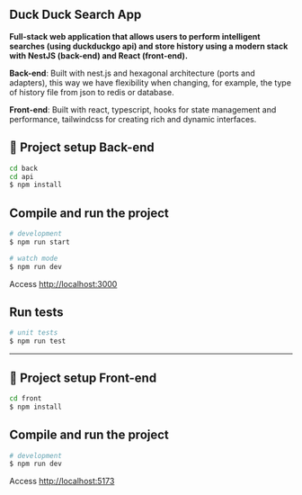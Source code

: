## Duck Duck Search App

**Full-stack web application that allows users to perform intelligent searches (using duckduckgo api) and store history
using a modern stack
with NestJS (back-end) and React (front-end).**

**Back-end**: Built with nest.js and hexagonal architecture (ports and adapters), this way we have flexibility when
changing, for example, the type of history file from json to redis or database.

**Front-end**: Built with react, typescript, hooks for state management and performance, tailwindcss for creating rich
and
dynamic interfaces.

## 🔴 Project setup Back-end

```bash
cd back
cd api
$ npm install
```

## Compile and run the project

```bash
# development
$ npm run start

# watch mode
$ npm run dev
```

Access [http://localhost:3000](http://localhost:3000)

## Run tests

```bash
# unit tests
$ npm run test
```

---

## 🔵 Project setup Front-end

```bash
cd front
$ npm install
```

## Compile and run the project

```bash
# development
$ npm run dev
```

Access [http://localhost:5173](http://localhost:5173)
